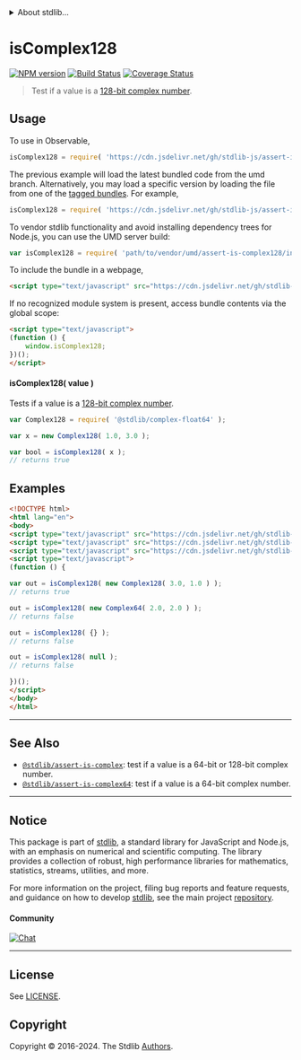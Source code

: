 <!--

@license Apache-2.0

Copyright (c) 2018 The Stdlib Authors.

Licensed under the Apache License, Version 2.0 (the "License");
you may not use this file except in compliance with the License.
You may obtain a copy of the License at

   http://www.apache.org/licenses/LICENSE-2.0

Unless required by applicable law or agreed to in writing, software
distributed under the License is distributed on an "AS IS" BASIS,
WITHOUT WARRANTIES OR CONDITIONS OF ANY KIND, either express or implied.
See the License for the specific language governing permissions and
limitations under the License.

-->


<details>
  <summary>
    About stdlib...
  </summary>
  <p>We believe in a future in which the web is a preferred environment for numerical computation. To help realize this future, we've built stdlib. stdlib is a standard library, with an emphasis on numerical and scientific computation, written in JavaScript (and C) for execution in browsers and in Node.js.</p>
  <p>The library is fully decomposable, being architected in such a way that you can swap out and mix and match APIs and functionality to cater to your exact preferences and use cases.</p>
  <p>When you use stdlib, you can be absolutely certain that you are using the most thorough, rigorous, well-written, studied, documented, tested, measured, and high-quality code out there.</p>
  <p>To join us in bringing numerical computing to the web, get started by checking us out on <a href="https://github.com/stdlib-js/stdlib">GitHub</a>, and please consider <a href="https://opencollective.com/stdlib">financially supporting stdlib</a>. We greatly appreciate your continued support!</p>
</details>

# isComplex128

[![NPM version][npm-image]][npm-url] [![Build Status][test-image]][test-url] [![Coverage Status][coverage-image]][coverage-url] <!-- [![dependencies][dependencies-image]][dependencies-url] -->

> Test if a value is a [128-bit complex number][@stdlib/complex/float64].



<section class="usage">

## Usage

To use in Observable,

```javascript
isComplex128 = require( 'https://cdn.jsdelivr.net/gh/stdlib-js/assert-is-complex128@umd/browser.js' )
```
The previous example will load the latest bundled code from the umd branch. Alternatively, you may load a specific version by loading the file from one of the [tagged bundles](https://github.com/stdlib-js/assert-is-complex128/tags). For example,

```javascript
isComplex128 = require( 'https://cdn.jsdelivr.net/gh/stdlib-js/assert-is-complex128@v0.2.1-umd/browser.js' )
```

To vendor stdlib functionality and avoid installing dependency trees for Node.js, you can use the UMD server build:

```javascript
var isComplex128 = require( 'path/to/vendor/umd/assert-is-complex128/index.js' )
```

To include the bundle in a webpage,

```html
<script type="text/javascript" src="https://cdn.jsdelivr.net/gh/stdlib-js/assert-is-complex128@umd/browser.js"></script>
```

If no recognized module system is present, access bundle contents via the global scope:

```html
<script type="text/javascript">
(function () {
    window.isComplex128;
})();
</script>
```

#### isComplex128( value )

Tests if a value is a [128-bit complex number][@stdlib/complex/float64].

```javascript
var Complex128 = require( '@stdlib/complex-float64' );

var x = new Complex128( 1.0, 3.0 );

var bool = isComplex128( x );
// returns true
```

</section>

<!-- /.usage -->

<section class="examples">

## Examples

<!-- eslint no-undef: "error" -->

```html
<!DOCTYPE html>
<html lang="en">
<body>
<script type="text/javascript" src="https://cdn.jsdelivr.net/gh/stdlib-js/complex-float32@umd/browser.js"></script>
<script type="text/javascript" src="https://cdn.jsdelivr.net/gh/stdlib-js/complex-float64@umd/browser.js"></script>
<script type="text/javascript" src="https://cdn.jsdelivr.net/gh/stdlib-js/assert-is-complex128@umd/browser.js"></script>
<script type="text/javascript">
(function () {

var out = isComplex128( new Complex128( 3.0, 1.0 ) );
// returns true

out = isComplex128( new Complex64( 2.0, 2.0 ) );
// returns false

out = isComplex128( {} );
// returns false

out = isComplex128( null );
// returns false

})();
</script>
</body>
</html>
```

</section>

<!-- /.examples -->

<!-- Section for related `stdlib` packages. Do not manually edit this section, as it is automatically populated. -->

<section class="related">

* * *

## See Also

-   <span class="package-name">[`@stdlib/assert-is-complex`][@stdlib/assert/is-complex]</span><span class="delimiter">: </span><span class="description">test if a value is a 64-bit or 128-bit complex number.</span>
-   <span class="package-name">[`@stdlib/assert-is-complex64`][@stdlib/assert/is-complex64]</span><span class="delimiter">: </span><span class="description">test if a value is a 64-bit complex number.</span>

</section>

<!-- /.related -->

<!-- Section for all links. Make sure to keep an empty line after the `section` element and another before the `/section` close. -->


<section class="main-repo" >

* * *

## Notice

This package is part of [stdlib][stdlib], a standard library for JavaScript and Node.js, with an emphasis on numerical and scientific computing. The library provides a collection of robust, high performance libraries for mathematics, statistics, streams, utilities, and more.

For more information on the project, filing bug reports and feature requests, and guidance on how to develop [stdlib][stdlib], see the main project [repository][stdlib].

#### Community

[![Chat][chat-image]][chat-url]

---

## License

See [LICENSE][stdlib-license].


## Copyright

Copyright &copy; 2016-2024. The Stdlib [Authors][stdlib-authors].

</section>

<!-- /.stdlib -->

<!-- Section for all links. Make sure to keep an empty line after the `section` element and another before the `/section` close. -->

<section class="links">

[npm-image]: http://img.shields.io/npm/v/@stdlib/assert-is-complex128.svg
[npm-url]: https://npmjs.org/package/@stdlib/assert-is-complex128

[test-image]: https://github.com/stdlib-js/assert-is-complex128/actions/workflows/test.yml/badge.svg?branch=v0.2.1
[test-url]: https://github.com/stdlib-js/assert-is-complex128/actions/workflows/test.yml?query=branch:v0.2.1

[coverage-image]: https://img.shields.io/codecov/c/github/stdlib-js/assert-is-complex128/main.svg
[coverage-url]: https://codecov.io/github/stdlib-js/assert-is-complex128?branch=main

<!--

[dependencies-image]: https://img.shields.io/david/stdlib-js/assert-is-complex128.svg
[dependencies-url]: https://david-dm.org/stdlib-js/assert-is-complex128/main

-->

[chat-image]: https://img.shields.io/gitter/room/stdlib-js/stdlib.svg
[chat-url]: https://app.gitter.im/#/room/#stdlib-js_stdlib:gitter.im

[stdlib]: https://github.com/stdlib-js/stdlib

[stdlib-authors]: https://github.com/stdlib-js/stdlib/graphs/contributors

[umd]: https://github.com/umdjs/umd
[es-module]: https://developer.mozilla.org/en-US/docs/Web/JavaScript/Guide/Modules

[deno-url]: https://github.com/stdlib-js/assert-is-complex128/tree/deno
[deno-readme]: https://github.com/stdlib-js/assert-is-complex128/blob/deno/README.md
[umd-url]: https://github.com/stdlib-js/assert-is-complex128/tree/umd
[umd-readme]: https://github.com/stdlib-js/assert-is-complex128/blob/umd/README.md
[esm-url]: https://github.com/stdlib-js/assert-is-complex128/tree/esm
[esm-readme]: https://github.com/stdlib-js/assert-is-complex128/blob/esm/README.md
[branches-url]: https://github.com/stdlib-js/assert-is-complex128/blob/main/branches.md

[stdlib-license]: https://raw.githubusercontent.com/stdlib-js/assert-is-complex128/main/LICENSE

[@stdlib/complex/float64]: https://github.com/stdlib-js/complex-float64/tree/umd

<!-- <related-links> -->

[@stdlib/assert/is-complex]: https://github.com/stdlib-js/assert-is-complex/tree/umd

[@stdlib/assert/is-complex64]: https://github.com/stdlib-js/assert-is-complex64/tree/umd

<!-- </related-links> -->

</section>

<!-- /.links -->
